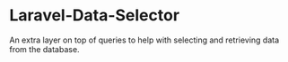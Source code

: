 # Laravel-Data-Selector
An extra layer on top of queries to help with selecting and retrieving data from the database.
